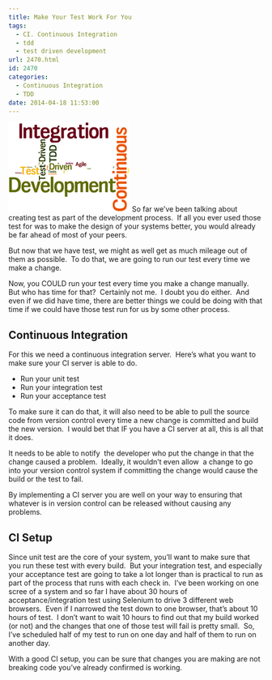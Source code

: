 ```yaml
---
title: Make Your Test Work For You
tags:
  - CI. Continuous Integration
  - tdd
  - test driven development
url: 2470.html
id: 2470
categories:
  - Continuous Integration
  - TDD
date: 2014-04-18 11:53:00
---
```


![TDD-CI](/uploads/2014/04/TDD-CI.png "TDD-CI") So far we’ve been talking about creating test as part of the development process.  If all you ever used those test for was to make the design of your systems better, you would already be far ahead of most of your peers.

But now that we have test, we might as well get as much mileage out of them as possible.  To do that, we are going to run our test every time we make a change.

Now, you COULD run your test every time you make a change manually.  But who has time for that?  Certainly not me.  I doubt you do either.  And even if we did have time, there are better things we could be doing with that time if we could have those test run for us by some other process.

<!-- more -->

Continuous Integration
----------------------

For this we need a continuous integration server.  Here’s what you want to make sure your CI server is able to do.

*   Run your unit test
*   Run your integration test
*   Run your acceptance test

To make sure it can do that, it will also need to be able to pull the source code from version control every time a new change is committed and build the new version.  I would bet that IF you have a CI server at all, this is all that it does.

It needs to be able to notify  the developer who put the change in that the change caused a problem.  Ideally, it wouldn’t even allow  a change to go into your version control system if committing the change would cause the build or the test to fail.

By implementing a CI server you are well on your way to ensuring that whatever is in version control can be released without causing any problems.

CI Setup
--------

Since unit test are the core of your system, you’ll want to make sure that you run these test with every build.  But your integration test, and especially your acceptance test are going to take a lot longer than is practical to run as part of the process that runs with each check in.  I’ve been working on one scree of a system and so far I have about 30 hours of acceptance/integration test using Selenium to drive 3 different web browsers.  Even if I narrowed the test down to one browser, that’s about 10 hours of test.  I don’t want to wait 10 hours to find out that my build worked (or not) and the changes that one of those test will fail is pretty small.  So, I’ve scheduled half of my test to run on one day and half of them to run on another day.

With a good CI setup, you can be sure that changes you are making are not breaking code you’ve already confirmed is working.
